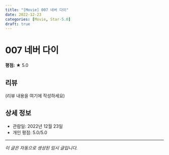 ```yaml
---
title: "[Movie] 007 네버 다이"
date: 2022-12-23
categories: [Movie, Star-5.0]
draft: true
---
```


# 007 네버 다이

**평점:** ★ 5.0

## 리뷰

(리뷰 내용을 여기에 작성하세요)

## 상세 정보

- 관람일: 2022년 12월 23일
- 개인 평점: 5.0/5.0

---

*이 글은 자동으로 생성된 임시 글입니다.*
